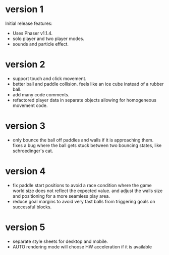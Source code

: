 # version 1

Initial release features:

* Uses Phaser v1.1.4.
* solo player and two player modes.
* sounds and particle effect.

# version 2

* support touch and click movement.
* better ball and paddle collision. feels like an ice cube instead of a rubber ball.
* add many code comments.
* refactored player data in separate objects allowing for homogeneous movement code.

# version 3

* only bounce the ball off paddles and walls if it is approaching them. fixes a bug where the ball gets stuck between two bouncing states, like schroedinger's cat.

# version 4

* fix paddle start positions to avoid a race condition where the game world size does not reflect the expected value. and adjust the walls size and positioning for a more seamless play area.
* reduce goal margins to avoid very fast balls from triggering goals on successful blocks.

# version 5

* separate style sheets for desktop and mobile.
* AUTO rendering mode will choose HW acceleration if it is available
